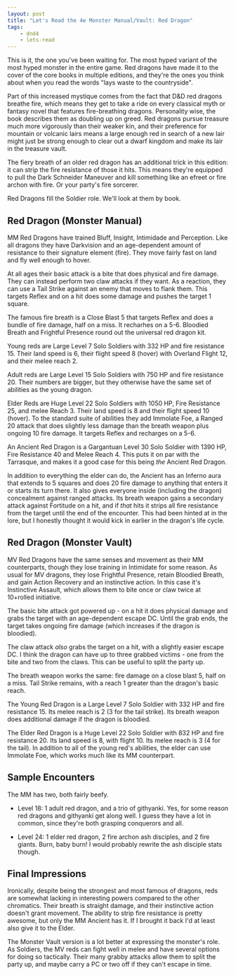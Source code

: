 ```yaml
---
layout: post
title: "Let's Read the 4e Monster Manual/Vault: Red Dragon"
tags:
    - dnd4
    - lets-read
---
```


This is it, the one you've been waiting for. The most hyped variant of the most
hyped monster in the entire game. Red dragons have made it to the cover of the
core books in multiple editions, and they're the ones you think about when you
read the words "lays waste to the countryside".

Part of this increased mystique comes from the fact that D&D red dragons breathe
fire, which means they get to take a ride on every classical myth or fantasy
novel that features fire-breathing dragons. Personality wise, the book describes
them as doubling up on greed. Red dragons pursue treasure much more vigorously
than their weaker kin, and their preference for mountain or volcanic lairs means
a large enough red in search of a new lair might just be strong enough to clear
out a dwarf kingdom and make its lair in the treasure vault.

The fiery breath of an older red dragon has an additional trick in this edition:
it can strip the fire resistance of those it hits. This means they're equipped
to pull the Dark Schneider Maneuver and kill something like an efreet or fire
archon with fire. Or your party's fire sorcerer.

Red Dragons fill the Soldier role. We'll look at them by book.

## Red Dragon (Monster Manual)

MM Red Dragons have trained Bluff, Insight, Intimidade and Perception. Like all
dragons they have Darkvision and an age-dependent amount of resistance to their
signature element (fire). They move fairly fast on land and fly well enough to
hover.

At all ages their basic attack is a bite that does physical and fire
damage. They can instead perform two claw attacks if they want. As a reaction,
they can use a Tail Strike against an enemy that moves to flank them. This
targets Reflex and on a hit does some damage and pushes the target 1 square.

The famous fire breath is a Close Blast 5 that targets Reflex and does a bundle
of fire damage, half on a miss. It recharhes on a 5-6. Bloodied Breath and
Frightful Presence round out the universal red dragon kit.

Young reds are Large Level 7 Solo Soldiers with 332 HP and fire
resistance 15. Their land speed is 6, their flight speed 8 (hover) with Overland
Flight 12, and their melee reach 2.

Adult reds are Large Level 15 Solo Soldiers with 750 HP and fire
resistance 20. Their numbers are bigger, but they otherwise have the same set of
abilities as the young dragon.

Elder Reds are Huge Level 22 Solo Soldiers with 1050 HP, Fire Resistance 25, and
melee Reach 3. Their land speed is 8 and their flight speed 10 (hover). To the
standard suite of abilities they add Immolate Foe, a Ranged 20 attack that does
slightly less damage than the breath weapon plus ongoing 10 fire damage. It
targets Reflex and recharges on a 5-6.

An Ancient Red Dragon is a Gargantuan Level 30 Solo Soldier with 1390 HP, Fire
Resistance 40 and Melee Reach 4. This puts it on par with the Tarrasque, and
makes it a good case for this being _the_ Ancient Red Dragon.

In addition to everything the elder can do, the Ancient has an Inferno aura that
extends to 5 squares and does 20 fire damage to anything that enters it or
starts its turn there. It also gives everyone inside (including the dragon)
concealment against ranged attacks. Its breath weapon gains a secondary attack
against Fortitude on a hit, and if _that_ hits it strips all fire resistance
from the target until the end of the encounter. This had been hinted at in the
lore, but I honestly thought it would kick in earlier in the dragon's life
cycle.

## Red Dragon (Monster Vault)

MV Red Dragons have the same senses and movement as their MM counterparts,
though they lose training in Intimidate for some reason. As usual for MV
dragons, they lose Frightful Presence, retain Bloodied Breath, and gain Action
Recovery and an instinctive action. In this case it's Instinctive Assault, which
allows them to bite once or claw twice at 10+rolled initiative.

The basic bite attack got powered up - on a hit it does physical damage and
grabs the target with an age-dependent escape DC. Until the grab ends, the
target takes ongoing fire damage (which increases if the dragon is bloodied).

The claw attack _also_ grabs the target on a hit, with a slightly easier escape
DC. I think the dragon can have up to three grabbed victims - one from the bite
and two from the claws. This can be useful to split the party up.

The breath weapon works the same: fire damage on a close blast 5, half on a
miss. Tail Strike remains, with a reach 1 greater than the dragon's basic reach.

The Young Red Dragon is a Large Level 7 Solo Soldier with 332 HP and fire
resistance 15. Its melee reach is 2 (3 for the tail strike). Its breath weapon
does additional damage if the dragon is bloodied.

The Elder Red Dragon is a Huge Level 22 Solo Soldier with 832 HP and fire
resistance 20. Its land speed is 8, with flight 10. Its melee reach is 3 (4 for
the tail). In addition to all of the young red's abilities, the elder can use
Immolate Foe, which works much like its MM counterpart.

## Sample Encounters

The MM has two, both fairly beefy.

- Level 18: 1 adult red dragon, and a trio of githyanki. Yes, for some reason
  red dragons and githyanki get along well. I guess they have a lot in common,
  since they're both grasping conquerors and all.

- Level 24: 1 elder red dragon, 2 fire archon ash disciples, and 2 fire
  giants. Burn, baby burn! I would probably rewrite the ash disciple stats
  though.

## Final Impressions

Ironically, despite being the strongest and most famous of dragons, reds are
somewhat lacking in interesting powers compared to the other chromatics. Their
breath is straight damage, and their instinctive action doesn't grant
movement. The ability to strip fire resistance is pretty awesome, but only the
MM Ancient has it. If I brought it back I'd at least also give it to the Elder.

The Monster Vault version is a lot better at expressing the monster's role. As
Soldiers, the MV reds can fight well in melee and have several options for doing
so tactically. Their many grabby attacks allow them to split the party up, and
maybe carry a PC or two off if they can't escape in time.
